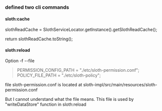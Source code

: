 ### defined two cli commands

#### sloth:cache

slothReadCache = SlothServiceLocator.getInstance().getSlothReadCache();

return slothReadCache.toString();

#### sloth:reload

Option -f --file

> PERMISSION_CONFIG_PATH = "./etc/sloth-permission.conf";
> POLICY_FILE_PATH = "./etc/sloth-policy";

file sloth-permission.conf is located at sloth-impl/src/main/resources/sloth-permission.conf

But I cannot understand what the file means. This file is used by "writeDataStore" function in sloth:reload